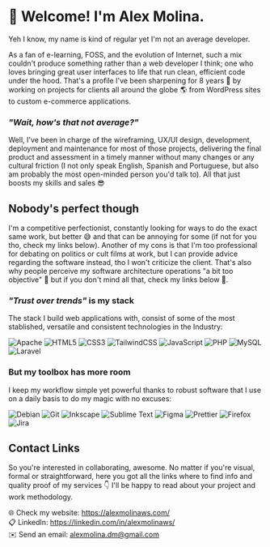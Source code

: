 # :wave: Welcome! I'm Alex Molina.

Yeh I know, my name is kind of regular yet I'm not an average developer.

As a fan of e-learning, FOSS, and the evolution of Internet, such a mix couldn't produce something rather than a web developer I think; one who loves bringing great user interfaces to life that run clean, efficient code under the hood. That's a profile I've been sharpening for 8 years :muscle: by working on projects for clients all around the globe :earth_americas: from WordPress sites to custom e-commerce applications. 

### _"Wait, how's that not average?"_

Well, I've been in charge of the wireframing, UX/UI design, development, deployment and maintenance for most of those projects, delivering the final product and assessment in a timely manner without many changes or any cultural friction (I not only speak English, Spanish and Portuguese, but also am probably the most open-minded person you'd talk to). All that just boosts my skills and sales :sunglasses:

## Nobody's perfect though

I'm a competitive perfectionist, constantly looking for ways to do the exact same work, but better :sweat_smile: and that can be annoying for some (if not for you tho, check my links below). Another of my cons is that I'm too professional for debating on politics or cult films at work, but I can provide advice regarding the software instead, tho I won't criticize the client. That's also why people perceive my software architecture operations "a bit too objective" :pencil: but if you don't mind all that, check my links below :link:.

### _"Trust over trends"_ is my stack

The stack I build web applications with, consist of some of the most stablished, versatile and consistent technologies in the Industry:  

![Apache](https://img.shields.io/badge/apache-%23D42029.svg?style=for-the-badge&logo=apache&logoColor=white) ![HTML5](https://img.shields.io/badge/html5-%23E34F26.svg?style=for-the-badge&logo=html5&logoColor=white) ![CSS3](https://img.shields.io/badge/css3-%231572B6.svg?style=for-the-badge&logo=css3&logoColor=white) ![TailwindCSS](https://img.shields.io/badge/tailwindcss-%2338B2AC.svg?style=for-the-badge&logo=tailwind-css&logoColor=white) ![JavaScript](https://img.shields.io/badge/javascript-%23323330.svg?style=for-the-badge&logo=javascript&logoColor=%23F7DF1E) ![PHP](https://img.shields.io/badge/php-%23777BB4.svg?style=for-the-badge&logo=php&logoColor=white) ![MySQL](https://img.shields.io/badge/mysql-4479A1.svg?style=for-the-badge&logo=mysql&logoColor=white) ![Laravel](https://img.shields.io/badge/laravel-%23FF2D20.svg?style=for-the-badge&logo=laravel&logoColor=white)   

### But my toolbox has more room

I keep my workflow simple yet powerful thanks to robust software that I use on a daily basis to do my magic with no excuses:  

![Debian](https://img.shields.io/badge/Debian-D70A53?style=for-the-badge&logo=debian&logoColor=white) ![Git](https://img.shields.io/badge/git-%23F05033.svg?style=for-the-badge&logo=git&logoColor=white) ![Inkscape](https://img.shields.io/badge/Inkscape-e0e0e0?style=for-the-badge&logo=inkscape&logoColor=080A13) ![Sublime Text](https://img.shields.io/badge/sublime_text-%23575757.svg?style=for-the-badge&logo=sublime-text&logoColor=important) ![Figma](https://img.shields.io/badge/figma-%23F24E1E.svg?style=for-the-badge&logo=figma&logoColor=white) ![Prettier](https://img.shields.io/badge/prettier-%23F7B93E.svg?style=for-the-badge&logo=prettier&logoColor=black) ![Firefox](https://img.shields.io/badge/Firefox-FF7139?style=for-the-badge&logo=Firefox-Browser&logoColor=white) ![Jira](https://img.shields.io/badge/jira-%230A0FFF.svg?style=for-the-badge&logo=jira&logoColor=white)   



## Contact Links

So you're interested in collaborating, awesome. No matter if you're visual, formal or straightforward, here you got all the links where to find info and quality proof of my services :point_down: I'll be happy to read about your project and work methodology. 

:globe_with_meridians: Check my website: https://alexmolinaws.com/  
:clipboard: LinkedIn: https://linkedin.com/in/alexmolinaws/   
:envelope: Send an email: alexmolina.dm@gmail.com
